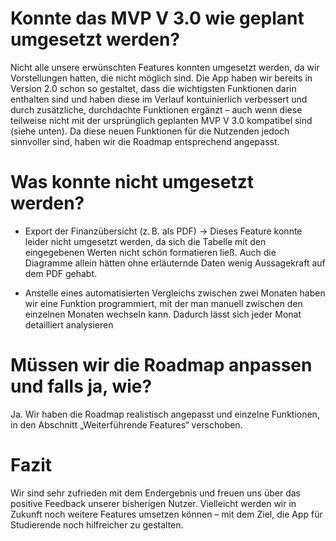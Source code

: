 # Konnte das MVP V 3.0 wie geplant umgesetzt werden?
Nicht alle unsere erwünschten Features konnten umgesetzt werden, da wir Vorstellungen hatten, die nicht möglich sind. Die App haben wir bereits in Version 2.0 schon so gestaltet, dass die wichtigsten Funktionen darin enthalten sind und haben diese im Verlauf kontuinierlich verbessert und durch zusätzliche, durchdachte Funktionen ergänzt – auch wenn diese teilweise nicht mit der ursprünglich geplanten MVP V 3.0 kompatibel sind (siehe unten). Da diese neuen Funktionen für die Nutzenden jedoch sinnvoller sind, haben wir die Roadmap entsprechend angepasst.

# Was konnte nicht umgesetzt werden?
- Export der Finanzübersicht (z. B. als PDF) -> Dieses Feature konnte leider nicht umgesetzt werden, da sich die Tabelle mit den eingegebenen Werten nicht schön formatieren ließ. Auch die Diagramme allein hätten ohne erläuternde Daten wenig Aussagekraft auf dem PDF gehabt.

- Anstelle eines automatisierten Vergleichs zwischen zwei Monaten haben wir eine Funktion programmiert, mit der man manuell zwischen den einzelnen Monaten wechseln kann. Dadurch lässt sich jeder Monat detailliert analysieren

# Müssen wir die Roadmap anpassen und falls ja, wie?
Ja. Wir haben die Roadmap realistisch angepasst und einzelne Funktionen, in den Abschnitt „Weiterführende Features“ verschoben.

# Fazit
Wir sind sehr zufrieden mit dem Endergebnis und freuen uns über das positive Feedback unserer bisherigen Nutzer. Vielleicht werden wir in Zukunft noch weitere Features umsetzen können – mit dem Ziel, die App für Studierende noch hilfreicher zu gestalten.


